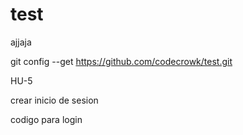 # test
ajjaja

git config --get https://github.com/codecrowk/test.git




HU-5

crear inicio de sesion

codigo para login